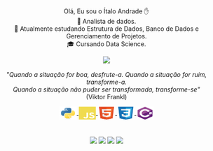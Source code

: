 <footer align="center">
  <p align="center">
    Olá, Eu sou o Ítalo Andrade ✋<br>
   🔭 Analista de dados.<br>
   🌱 Atualmente estudando Estrutura de Dados, Banco de Dados e Gerenciamento de Projetos.<br>
   🎓 Cursando Data Science.<br>
     </p>
 <p align="center">
 
<section>
<footer align="center"><p align="center"><a href="https://github.com/italocreator">
<img height="180em" src="https://github-readme-stats.vercel.app/api?username=italocreator&show_icons=true&theme=blue-green&include_all_commits=true&count_private=true"/>
</a>
</section>

<footer align="center">
<p align="center"><i>"Quando a situação for boa, desfrute-a. Quando a situação for ruim, transforme-a.<br> 
 Quando a situação não puder ser transformada, transforme-se"</i><br>
 (Viktor Frankl)
 </p>
 <p align="center">
<a href="https://github.com/italocreator" target="_blank"><img align="center" height="30" width="40" src="https://raw.githubusercontent.com/devicons/devicon/master/icons/python/python-original.svg">
<a href="https://github.com/italocreator" target="_blank"><img align="center" height="30" width="40" src="https://raw.githubusercontent.com/devicons/devicon/master/icons/javascript/javascript-plain.svg">
<a href="https://github.com/italocreator" target="_blank"><img align="center" height="30" width="40" src="https://raw.githubusercontent.com/devicons/devicon/master/icons/html5/html5-original.svg">
<a href="https://github.com/italocreator" target="_blank"><img align="center" height="30" width="40" src="https://raw.githubusercontent.com/devicons/devicon/master/icons/css3/css3-original.svg">
<a href="https://github.com/italocreator" target="_blank"><img align="center" height="30" width="40" src="https://raw.githubusercontent.com/devicons/devicon/master/icons/csharp/csharp-original.svg">
<br><h1></h1>
<footer align="center"><p align="center">
  <a href="https://www.instagram.com/ital0.souza" target="_blank"><img src="https://img.shields.io/badge/Instagram-E4405F?style=for-the-badge&logo=instagram&logoColor=white" target="_blank"></a>
  <a href="https://www.linkedin.com/in/italocreator/" target="_blank"><img src="https://img.shields.io/badge/LinkedIn-0077B5?style=for-the-badge&logo=linkedin&logoColor=white" target="_blank"></a>
  <a href="https://www.facebook.com/italo.ssv" target="_blank"><img src="https://img.shields.io/badge/Facebook-1877F2?style=for-the-badge&logo=facebook&logoColor=white" target="_blank"></a>
  <a href="https://www.twitch.tv/xaoszyx" target="_blank"><img src="https://img.shields.io/badge/Twitch-9146FF?style=for-the-badge&logo=twitch&logoColor=white" target="_blank"></a>
  </p>
  <br>
  <p align="center">
   


